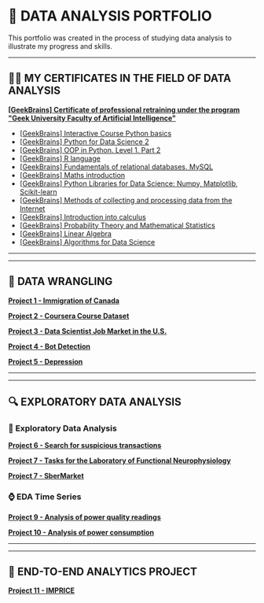 # &#128188; DATA ANALYSIS PORTFOLIO


This portfolio was created in the process of studying data analysis to illustrate my progress and skills.

---
## 👨‍🎓 MY CERTIFICATES IN THE FIELD OF DATA ANALYSIS
[**[GeekBrains] Certificate of professional retraining under the program 
"Geek University Faculty of Artificial Intelligence"**](https://github.com/rttrif/TrifonovRS.Deep_Learning_Portfolio.github.io/blob/main/Certificates/Trifonov%20Ruslan.pdf)

- [[GeekBrains] Interactive Course Python basics](https://gb.ru/certificates/654781.en)
- [[GeekBrains] Python for Data Science 2](https://gb.ru/certificates/986183.en)
- [[GeekBrains] OOP in Python. Level 1. Part 2](https://gb.ru/certificates/660751.en)
- [[GeekBrains] R language](https://gb.ru/certificates/689146.en)
- [[GeekBrains] Fundamentals of relational databases. MySQL](https://gb.ru/certificates/698000.en)
- [[GeekBrains] Maths introduction](https://gb.ru/certificates/703955.en)
- [[GeekBrains] Python Libraries for Data Science: Numpy, Matplotlib, Scikit-learn](https://gb.ru/certificates/725821.en)
- [[GeekBrains] Methods of collecting and processing data from the Internet](https://gb.ru/certificates/772018.en)
- [[GeekBrains] Introduction into calculus](https://gb.ru/certificates/847225.en)
- [[GeekBrains] Probability Theory and Mathematical Statistics](https://gb.ru/certificates/882944.en)
- [[GeekBrains] Linear Algebra](https://gb.ru/certificates/907030.en)
- [[GeekBrains] Algorithms for Data Science](https://gb.ru/certificates/949810.en)

---
---

## &#129529; DATA WRANGLING


[**Project 1 - Immigration of Canada**](https://github.com/rttrif/TrifonovRS.Data_Analysiss_Portfolio.github.io/tree/master/Data%20Wrangling/Project%201%20-%20Immigration%20of%20Canada)

[**Project 2 - Coursera Course Dataset**](https://github.com/rttrif/TrifonovRS.Data_Analysiss_Portfolio.github.io/tree/master/Data%20Wrangling/Project%202%20-%20Coursera%20Course%20Dataset)

[**Project 3 - Data Scientist Job Market in the U.S.**](https://github.com/rttrif/TrifonovRS.Data_Analysiss_Portfolio.github.io/tree/master/Data%20Wrangling/Project%203%20-%20Data%20Scientist%20Job%20Market%20in%20the%20U.S.)

[**Project 4 - Bot Detection**](https://github.com/rttrif/TrifonovRS.Data_Analysiss_Portfolio.github.io/tree/master/Data%20Wrangling/Project%204%20-%20Bot%20Detection)

[**Project 5 - Depression**](https://github.com/rttrif/TrifonovRS.Data_Analysiss_Portfolio.github.io/tree/master/Data%20Wrangling/Project%205%20-%20Depression)


---
---

## &#128269; EXPLORATORY DATA ANALYSIS


### &#128294; Exploratory Data Analysis

[**Project 6 - Search for suspicious transactions**](https://github.com/rttrif/TrifonovRS.Data_Analysiss_Portfolio.github.io/tree/master/Exploratory%20Data%20Analys/EDA/%5B0009%5D%20Project%202%20-%20Search%20for%20suspicious%20transactions)

[**Project 7 - Tasks for the Laboratory of Functional Neurophysiology**](https://github.com/rttrif/TrifonovRS.Data_Analysiss_Portfolio.github.io/tree/master/Exploratory%20Data%20Analys/EDA/%5B0010%5D%20Project%201%20-%20%D0%9B%D0%B0%D0%B1%D0%BE%D1%80%D0%B0%D1%82%D0%BE%D1%80%D0%B8%D1%8F%20%D1%84%D1%83%D0%BD%D0%BA%D1%86%D0%B8%D0%BE%D0%BD%D0%B0%D0%BB%D1%8C%D0%BD%D0%BE%D0%B9%20%D0%BD%D0%B5%D0%B9%D1%80%D0%BE%D1%84%D0%B8%D0%B7%D0%B8%D0%BE%D0%BB%D0%BE%D0%B3%D0%B8%D0%B8)

[**Project 7 - SberMarket**](https://github.com/rttrif/TrifonovRS.Data_Analysiss_Portfolio.github.io/tree/master/Exploratory%20Data%20Analys/EDA/%5B0011%5D%20Project%203%20-%20SberMarket)

### &#8986; EDA Time Series

[**Project 9 - Analysis of power quality readings**](https://github.com/rttrif/TrifonovRS.Data_Analysiss_Portfolio.github.io/tree/master/Exploratory%20Data%20Analys/Time%20Series%20Analysis/Project%201%20-%20Analysis%20of%20power%20quality%20readings)

[**Project 10 - Analysis of power consumption**](https://github.com/rttrif/TrifonovRS.Data_Analysiss_Portfolio.github.io/tree/master/Exploratory%20Data%20Analys/Time%20Series%20Analysis/Project%202%20-%20Analysis%20of%20power%20consumption) 

---
---
## 🐝  END-TO-END ANALYTICS PROJECT
[**Project 11 - IMPRICE**](https://github.com/rttrif/TrifonovRS.Data_Analysiss_Portfolio.github.io/tree/master/Machine%20Learning/Project%203%20-%20Imprice) 
